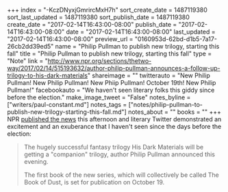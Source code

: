 +++
index = "-KczDNyxjGmrircMxH7h"
sort_create_date = 1487119380
sort_last_updated = 1487119380
sort_publish_date = 1487119380
create_date = "2017-02-14T16:43:00-08:00"
publish_date = "2017-02-14T16:43:00-08:00"
date = "2017-02-14T16:43:00-08:00"
last_updated = "2017-02-14T16:43:00-08:00"
preview_url = "0160953d-62bd-d1b5-7a17-26cb2dd39ed5"
name = "Philip Pullman to publish new trilogy, starting this fall"
title = "Philip Pullman to publish new trilogy, starting this fall"
type = "Note"
link = "http://www.npr.org/sections/thetwo-way/2017/02/14/515193632/author-philip-pullman-announces-a-follow-up-trilogy-to-his-dark-materials"
shareimage = ""
twitterauto = "New Philip Pullman! New Philip Pullman! New Phiip Pullman! October 19th! New Philip Pullman!"
facebookauto = "We haven't seen literary folks this giddy since before the election."
make_image_tweet = "False"
notes_byline = ["writers/paul-constant.md"]
notes_tags = ["notes/philip-pullman-to-publish-new-trilogy-starting-this-fall.md"]
notes_about = ""
books = ""
+++
NPR [published the news](http://www.npr.org/sections/thetwo-way/2017/02/14/515193632/author-philip-pullman-announces-a-follow-up-trilogy-to-his-dark-materials) this afternoon and literary Twitter demonstrated an excitement and an exuberance that I haven't seen since the days before the election:

<blockquote><p>The hugely successful fantasy trilogy His Dark Materials will be getting a "companion" trilogy, author Philip Pullman announced this evening.</p>

<p>The first book of the new series, which will collectively be called The Book of Dust, is set for publication on October 19.</p></blockquote>